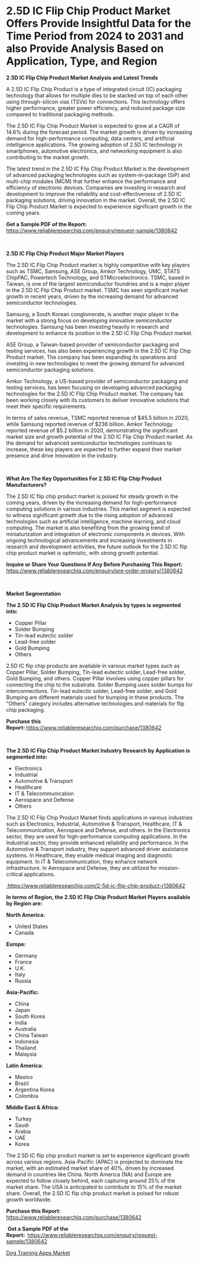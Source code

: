 <p><h1>2.5D IC Flip Chip Product Market Offers Provide Insightful Data for the Time Period from 2024 to 2031 and also Provide Analysis Based on Application, Type, and Region</h1></p><p><strong>2.5D IC Flip Chip Product Market Analysis and Latest Trends</strong></p>
<p><p>A 2.5D IC Flip Chip Product is a type of integrated circuit (IC) packaging technology that allows for multiple dies to be stacked on top of each other using through-silicon vias (TSVs) for connections. This technology offers higher performance, greater power efficiency, and reduced package size compared to traditional packaging methods.</p><p>The 2.5D IC Flip Chip Product Market is expected to grow at a CAGR of 14.6% during the forecast period. The market growth is driven by increasing demand for high-performance computing, data centers, and artificial intelligence applications. The growing adoption of 2.5D IC technology in smartphones, automotive electronics, and networking equipment is also contributing to the market growth.</p><p>The latest trend in the 2.5D IC Flip Chip Product Market is the development of advanced packaging technologies such as system-in-package (SiP) and multi-chip modules (MCM) that further enhance the performance and efficiency of electronic devices. Companies are investing in research and development to improve the reliability and cost-effectiveness of 2.5D IC packaging solutions, driving innovation in the market. Overall, the 2.5D IC Flip Chip Product Market is expected to experience significant growth in the coming years.</p></p>
<p><strong>Get a Sample PDF of the Report:&nbsp;</strong> <a href="https://www.reliableresearchiq.com/enquiry/request-sample/1380642">https://www.reliableresearchiq.com/enquiry/request-sample/1380642</a></p>
<p>&nbsp;</p>
<p><strong>2.5D IC Flip Chip Product Major Market Players</strong></p>
<p><p>The 2.5D IC Flip Chip Product market is highly competitive with key players such as TSMC, Samsung, ASE Group, Amkor Technology, UMC, STATS ChipPAC, Powertech Technology, and STMicroelectronics. TSMC, based in Taiwan, is one of the largest semiconductor foundries and is a major player in the 2.5D IC Flip Chip Product market. TSMC has seen significant market growth in recent years, driven by the increasing demand for advanced semiconductor technologies.</p><p>Samsung, a South Korean conglomerate, is another major player in the market with a strong focus on developing innovative semiconductor technologies. Samsung has been investing heavily in research and development to enhance its position in the 2.5D IC Flip Chip Product market.</p><p>ASE Group, a Taiwan-based provider of semiconductor packaging and testing services, has also been experiencing growth in the 2.5D IC Flip Chip Product market. The company has been expanding its operations and investing in new technologies to meet the growing demand for advanced semiconductor packaging solutions.</p><p>Amkor Technology, a US-based provider of semiconductor packaging and testing services, has been focusing on developing advanced packaging technologies for the 2.5D IC Flip Chip Product market. The company has been working closely with its customers to deliver innovative solutions that meet their specific requirements.</p><p>In terms of sales revenue, TSMC reported revenue of $45.5 billion in 2020, while Samsung reported revenue of $236 billion. Amkor Technology reported revenue of $5.2 billion in 2020, demonstrating the significant market size and growth potential of the 2.5D IC Flip Chip Product market. As the demand for advanced semiconductor technologies continues to increase, these key players are expected to further expand their market presence and drive innovation in the industry.</p></p>
<p>&nbsp;</p>
<p><strong>What Are The Key Opportunities For 2.5D IC Flip Chip Product Manufacturers?</strong></p>
<p><p>The 2.5D IC flip chip product market is poised for steady growth in the coming years, driven by the increasing demand for high-performance computing solutions in various industries. This market segment is expected to witness significant growth due to the rising adoption of advanced technologies such as artificial intelligence, machine learning, and cloud computing. The market is also benefiting from the growing trend of miniaturization and integration of electronic components in devices. With ongoing technological advancements and increasing investments in research and development activities, the future outlook for the 2.5D IC flip chip product market is optimistic, with strong growth potential.</p></p>
<p><strong>Inquire or Share Your Questions If Any Before Purchasing This Report:</strong> <a href="https://www.reliableresearchiq.com/enquiry/pre-order-enquiry/1380642">https://www.reliableresearchiq.com/enquiry/pre-order-enquiry/1380642</a></p>
<p>&nbsp;</p>
<p><strong>Market Segmentation</strong></p>
<p><strong>The 2.5D IC Flip Chip Product Market Analysis by types is segmented into:</strong></p>
<p><ul><li>Copper Pillar</li><li>Solder Bumping</li><li>Tin-lead eutectic solder</li><li>Lead-free solder</li><li>Gold Bumping</li><li>Others</li></ul></p>
<p><p>2.5D IC flip chip products are available in various market types such as Copper Pillar, Solder Bumping, Tin-lead eutectic solder, Lead-free solder, Gold Bumping, and others. Copper Pillar involves using copper pillars for connecting the chip to the substrate. Solder Bumping uses solder bumps for interconnections. Tin-lead eutectic solder, Lead-free solder, and Gold Bumping are different materials used for bumping in these products. The "Others" category includes alternative technologies and materials for flip chip packaging.</p></p>
<p><strong>Purchase this Report:&nbsp;</strong><a href="https://www.reliableresearchiq.com/purchase/1380642">https://www.reliableresearchiq.com/purchase/1380642</a></p>
<p>&nbsp;</p>
<p><strong>The 2.5D IC Flip Chip Product Market Industry Research by Application is segmented into:</strong></p>
<p><ul><li>Electronics</li><li>Industrial</li><li>Automotive & Transport</li><li>Healthcare</li><li>IT & Telecommunication</li><li>Aerospace and Defense</li><li>Others</li></ul></p>
<p><p>The 2.5D IC Flip Chip Product Market finds applications in various industries such as Electronics, Industrial, Automotive & Transport, Healthcare, IT & Telecommunication, Aerospace and Defense, and others. In the Electronics sector, they are used for high-performance computing applications. In the Industrial sector, they provide enhanced reliability and performance. In the Automotive & Transport industry, they support advanced driver assistance systems. In Healthcare, they enable medical imaging and diagnostic equipment. In IT & Telecommunication, they enhance network infrastructure. In Aerospace and Defense, they are utilized for mission-critical applications.</p></p>
<p><a href="https://www.reliableresearchiq.com/2-5d-ic-flip-chip-product-r1380642">&nbsp;https://www.reliableresearchiq.com/2-5d-ic-flip-chip-product-r1380642</a></p>
<p><strong>In terms of Region, the 2.5D IC Flip Chip Product Market Players available by Region are:</strong></p>
<p>
    <p> <strong> North America: </strong>
        <ul>
            <li>United States</li>
            <li>Canada</li>
        </ul>
        </p> 
    <p> <strong> Europe: </strong>
        <ul>
            <li>Germany</li>
            <li>France</li>
            <li>U.K.</li>
            <li>Italy</li>
            <li>Russia</li>
        </ul>
        </p> 
    <p> <strong> Asia-Pacific: </strong>
        <ul>
            <li>China</li>
            <li>Japan</li>
            <li>South Korea</li>
            <li>India</li>
            <li>Australia</li>
            <li>China Taiwan</li>
            <li>Indonesia</li>
            <li>Thailand</li>
            <li>Malaysia</li>
        </ul>
        </p> 
    <p> <strong> Latin America: </strong>
        <ul>
            <li>Mexico</li>
            <li>Brazil</li>
            <li>Argentina Korea</li>
            <li>Colombia</li>
        </ul>
        </p> 
    <p> <strong> Middle East & Africa: </strong>
        <ul>
            <li>Turkey</li>
            <li>Saudi</li>
            <li>Arabia</li>
            <li>UAE</li>
            <li>Korea</li>
        </ul>
    </p>
    </p>
<p><p>The 2.5D IC flip chip product market is set to experience significant growth across various regions. Asia-Pacific (APAC) is projected to dominate the market, with an estimated market share of 40%, driven by increased demand in countries like China. North America (NA) and Europe are expected to follow closely behind, each capturing around 25% of the market share. The USA is anticipated to contribute to 15% of the market share. Overall, the 2.5D IC flip chip product market is poised for robust growth worldwide.</p></p>
<p><strong>Purchase this Report: </strong><a href="https://www.reliableresearchiq.com/purchase/1380642">https://www.reliableresearchiq.com/purchase/1380642</a></p>
<p>&nbsp;<strong>Get a Sample PDF of the Report:&nbsp;&nbsp;</strong><a href="https://www.reliableresearchiq.com/enquiry/request-sample/1380642">https://www.reliableresearchiq.com/enquiry/request-sample/1380642</a></p>
<p><strong></strong></p>
<p><p><a href="https://view.publitas.com/reportprime-1/dog-training-apps-market-trends-and-analysis-opportunities-and-challenges-for-future-growth-2024-2031/">Dog Training Apps Market</a></p></p>
